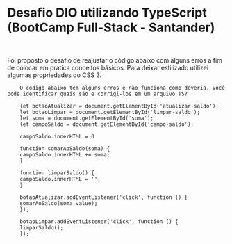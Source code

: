 # Desafio DIO utilizando TypeScript (BootCamp Full-Stack - Santander)
<br>

Foi proposto o desafio de reajustar o código abaixo com alguns erros a fim de colocar em prática conceitos básicos. Para deixar estilizado utilizei algumas propriedades do CSS 3. 

        O código abaixo tem alguns erros e não funciona como deveria. Você pode identificar quais são e corrigi-los em um arquivo TS?

        let botaoAtualizar = document.getElementById('atualizar-saldo');
        let botaoLimpar = document.getElementById('limpar-saldo');
        let soma = document.getElementById('soma');
        let campoSaldo = document.getElementById('campo-saldo');

        campoSaldo.innerHTML = 0

        function somarAoSaldo(soma) {
        campoSaldo.innerHTML += soma;
        }       

        function limparSaldo() {
        campoSaldo.innerHTML = '';
        }

        botaoAtualizar.addEventListener('click', function () {
        somarAoSaldo(soma.value);
        });

        botaoLimpar.addEventListener('click', function () {
        limparSaldo();
        });
